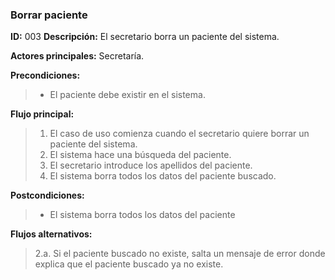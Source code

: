 ### Borrar paciente
**ID:** 003
**Descripción:** El secretario borra un paciente del sistema.   

**Actores principales:** Secretaría.   

**Precondiciones:**
>+  El paciente debe existir en el sistema.

**Flujo principal:**
>1. El caso de uso comienza cuando el secretario quiere borrar un paciente del sistema.
>2. El sistema hace una búsqueda del paciente.
>3. El secretario introduce los apellidos del paciente.
>4. El sistema borra todos los datos del paciente buscado.

**Postcondiciones:**
>+ El sistema borra todos los datos del paciente

**Flujos alternativos:**
>2.a. Si el paciente buscado no existe, salta un mensaje de error donde explica que el paciente buscado ya no existe.   
